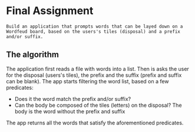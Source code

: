 # Final Assignment

    Build an application that prompts words that can be layed down on a Wordfeud board, based on the users's tiles (disposal) and a prefix and/or suffix.

## The algorithm

The application first reads a file with words into a list.
Then is asks the user for the disposal (users's tiles), the prefix and the suffix (prefix and suffix can be blank).
The app starts filtering the word list, based on a few predicates:

- Does it the word match the prefix and/or suffix?
- Can the body be composed of the tiles (letters) on the disposal? The body is the word without the prefix and suffix

The app returns all the words that satisfy the aforementioned predicates.